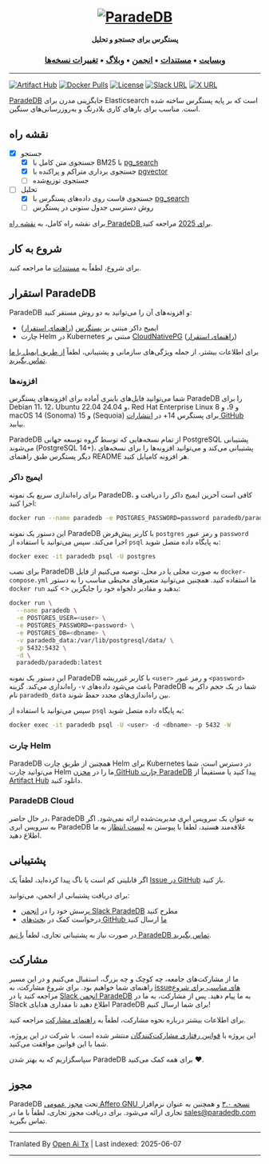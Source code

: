 <h1 align="center">
  <a href="https://paradedb.com"><img src="https://raw.githubusercontent.com/paradedb/paradedb/dev/docs/logo/readme.svg" alt="ParadeDB"></a>
<br>
</h1>

<p align="center">
  <b>پستگرس برای جستجو و تحلیل</b> <br />
</p>

<h3 align="center">
  <a href="https://paradedb.com">وبسایت</a> &bull;
  <a href="https://docs.paradedb.com">مستندات</a> &bull;
  <a href="https://join.slack.com/t/paradedbcommunity/shared_invite/zt-32abtyjg4-yoYoi~RPh9MSW8tDbl0BQw">انجمن</a> &bull;
  <a href="https://paradedb.com/blog/">وبلاگ</a> &bull;
  <a href="https://docs.paradedb.com/changelog/">تغییرات نسخه‌ها</a>
</h3>

---

[![Artifact Hub](https://img.shields.io/endpoint?url=https://artifacthub.io/badge/repository/paradedb)](https://artifacthub.io/packages/search?repo=paradedb)
[![Docker Pulls](https://img.shields.io/docker/pulls/paradedb/paradedb)](https://hub.docker.com/r/paradedb/paradedb)
[![License](https://img.shields.io/github/license/paradedb/paradedb?color=blue)](https://github.com/paradedb/paradedb?tab=AGPL-3.0-1-ov-file#readme)
[![Slack URL](https://img.shields.io/badge/Join%20Slack-purple?logo=slack&link=https%3A%2F%2Fjoin.slack.com%2Ft%2Fparadedbcommunity%2Fshared_invite%2Fzt-32abtyjg4-yoYoi~RPh9MSW8tDbl0BQw)](https://join.slack.com/t/paradedbcommunity/shared_invite/zt-32abtyjg4-yoYoi~RPh9MSW8tDbl0BQw)
[![X URL](https://img.shields.io/twitter/url?url=https%3A%2F%2Ftwitter.com%2Fparadedb&label=Follow%20%40paradedb)](https://x.com/paradedb)

[ParadeDB](https://paradedb.com) جایگزینی مدرن برای Elasticsearch است که بر پایه پستگرس ساخته شده است. مناسب برای بارهای کاری بلادرنگ و به‌روزرسانی‌های سنگین.

## نقشه راه

- [x] جستجو
  - [x] جستجوی متن کامل با BM25 با [pg_search](https://github.com/paradedb/paradedb/tree/dev/pg_search#overview)
  - [x] جستجوی برداری متراکم و پراکنده با [pgvector](https://github.com/pgvector/pgvector#pgvector)
  - [ ] جستجوی توزیع‌شده
- [ ] تحلیل
  - [x] جستجوی فاست روی داده‌های پستگرس با [pg_search](https://github.com/paradedb/paradedb/tree/dev/pg_search#overview)
  - [ ] روش دسترسی جدول ستونی در پستگرس

برای نقشه راه کامل، به [نقشه راه ParadeDB برای 2025](https://github.com/orgs/paradedb/discussions/2041) مراجعه کنید.

## شروع به کار

برای شروع، لطفاً به [مستندات](https://docs.paradedb.com) ما مراجعه کنید.

## استقرار ParadeDB

ParadeDB و افزونه‌های آن را می‌توانید به دو روش مستقر کنید:

- ایمیج داکر مبتنی بر [پستگرس](https://hub.docker.com/_/postgres) ([راهنمای استقرار](https://docs.paradedb.com/deploy/aws))
- چارت Helm در Kubernetes مبتنی بر [CloudNativePG](https://artifacthub.io/packages/helm/cloudnative-pg/cloudnative-pg) ([راهنمای استقرار](https://docs.paradedb.com/deploy/helm))

برای اطلاعات بیشتر، از جمله ویژگی‌های سازمانی و پشتیبانی، لطفاً [از طریق ایمیل با ما تماس بگیرید](mailto:sales@paradedb.com).

### افزونه‌ها

شما می‌توانید فایل‌های باینری آماده برای افزونه‌های پستگرس ParadeDB را برای Debian 11، 12، Ubuntu 22.04 و 24.04، Red Hat Enterprise Linux 8 و 9، و macOS 14 (Sonoma) و 15 (Sequoia) برای پستگرس 14+ در [انتشارات GitHub](https://github.com/paradedb/paradedb/releases/latest) بیابید.

ParadeDB از تمام نسخه‌هایی که توسط گروه توسعه جهانی PostgreSQL پشتیبانی می‌شوند (PostgreSQL 14+)، پشتیبانی می‌کند و می‌توانید افزونه‌ها را برای نسخه‌های دیگر پستگرس طبق راهنمای README هر افزونه کامپایل کنید.

### ایمیج داکر

برای راه‌اندازی سریع یک نمونه ParadeDB، کافی است آخرین ایمیج داکر را دریافت و اجرا کنید:

```bash
docker run --name paradedb -e POSTGRES_PASSWORD=password paradedb/paradedb
```

این دستور یک نمونه ParadeDB با کاربر پیش‌فرض `postgres` و رمز عبور `password` اجرا می‌کند. سپس می‌توانید با استفاده از `psql` به پایگاه داده متصل شوید:

```bash
docker exec -it paradedb psql -U postgres
```

برای نصب ParadeDB به صورت محلی یا در محل، توصیه می‌کنیم از فایل `docker-compose.yml` ما استفاده کنید. همچنین می‌توانید متغیرهای محیطی مناسب را به دستور `docker run` بدهید و مقادیر دلخواه خود را جایگزین <> کنید:

```bash
docker run \
  --name paradedb \
  -e POSTGRES_USER=<user> \
  -e POSTGRES_PASSWORD=<password> \
  -e POSTGRES_DB=<dbname> \
  -v paradedb_data:/var/lib/postgresql/data/ \
  -p 5432:5432 \
  -d \
  paradedb/paradedb:latest
```

این دستور یک نمونه ParadeDB با کاربر غیرریشه `<user>` و رمز عبور `<password>` راه‌اندازی می‌کند. گزینه `-v` باعث می‌شود داده‌های ParadeDB شما در یک حجم داکر به نام `paradedb_data` بین راه‌اندازی‌های مجدد حفظ شوند.

سپس می‌توانید با استفاده از `psql` به پایگاه داده متصل شوید:

```bash
docker exec -it paradedb psql -U <user> -d <dbname> -p 5432 -W
```

### چارت Helm

ParadeDB همچنین از طریق چارت Helm برای Kubernetes در دسترس است. شما می‌توانید چارت Helm ما را در [مخزن GitHub چارت ParadeDB](https://github.com/paradedb/charts) پیدا کنید یا مستقیماً از [Artifact Hub](https://artifacthub.io/packages/helm/paradedb/paradedb) دانلود کنید.

### ParadeDB Cloud

در حال حاضر، ParadeDB به عنوان یک سرویس ابری مدیریت‌شده ارائه نمی‌شود. اگر به سرویس ابری ParadeDB علاقه‌مند هستید، لطفاً با پیوستن به [لیست انتظار](https://form.typeform.com/to/jHkLmIzx) به ما اطلاع دهید.

## پشتیبانی

اگر قابلیتی کم است یا باگ پیدا کرده‌اید، لطفاً یک
[Issue در GitHub](https://github.com/paradedb/paradedb/issues/new/choose) باز کنید.

برای دریافت پشتیبانی از انجمن، می‌توانید:

- پرسش خود را در [انجمن Slack ParadeDB](https://join.slack.com/t/paradedbcommunity/shared_invite/zt-32abtyjg4-yoYoi~RPh9MSW8tDbl0BQw) مطرح کنید
- درخواست کمک در [بحث‌های GitHub ما](https://github.com/paradedb/paradedb/discussions) ارسال کنید

در صورت نیاز به پشتیبانی تجاری، لطفاً [با تیم ParadeDB تماس بگیرید](mailto:sales@paradedb.com).

## مشارکت

ما از مشارکت‌های جامعه، چه کوچک و چه بزرگ، استقبال می‌کنیم و در این مسیر راهنمای شما خواهیم بود. برای شروع مشارکت، به [issueهای مناسب برای شروع](https://github.com/paradedb/paradedb/labels/good%20first%20issue) مراجعه کنید یا در [Slack انجمن ParadeDB](https://join.slack.com/t/paradedbcommunity/shared_invite/zt-32abtyjg4-yoYoi~RPh9MSW8tDbl0BQw) به ما پیام دهید. پس از مشارکت، به ما در Slack اطلاع دهید تا مقداری هدایای ParadeDB برای شما ارسال کنیم!

برای اطلاعات بیشتر درباره نحوه مشارکت، لطفاً به
[راهنمای مشارکت](/CONTRIBUTING.md) مراجعه کنید.

این پروژه با [قوانین رفتاری مشارکت‌کنندگان](/CODE_OF_CONDUCT.md) منتشر شده است.
با شرکت در این پروژه، شما با این قوانین موافقت می‌کنید.

سپاسگزاریم که به بهتر شدن ParadeDB برای همه کمک می‌کنید :heart:.

## مجوز

ParadeDB تحت [مجوز عمومی Affero GNU نسخه ۳.۰](LICENSE) و همچنین به عنوان نرم‌افزار تجاری ارائه می‌شود. برای دریافت مجوز تجاری، لطفاً با ما در [sales@paradedb.com](mailto:sales@paradedb.com) تماس بگیرید.

---

Tranlated By [Open Ai Tx](https://github.com/OpenAiTx/OpenAiTx) | Last indexed: 2025-06-07

---